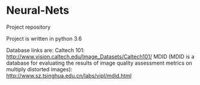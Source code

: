 # Neural-Nets
Project repository

Project is written in python 3.6

Database links are:
Caltech 101: http://www.vision.caltech.edu/Image_Datasets/Caltech101/
MDID (MDID is a database for evaluating the results of image quality assessment metrics on multiply distorted images):  http://www.sz.tsinghua.edu.cn/labs/vipl/mdid.html
